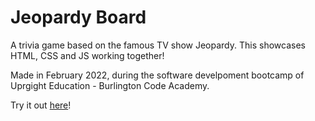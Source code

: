 # Jeopardy Board

A trivia game based on the famous TV show Jeopardy. This showcases HTML, CSS and JS working together!

Made in February 2022, during the software develpoment bootcamp of Uprgight Education - Burlington Code Academy.

Try it out [here](https://maxs713.github.io/jeopardy-board-MaxS713/)!
